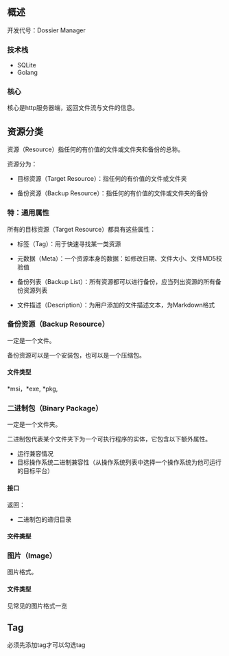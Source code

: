## 概述

开发代号：Dossier Manager

### 技术栈

* SQLite
* Golang

### 核心

核心是http服务器端，返回文件流与文件的信息。



## 资源分类

资源（Resource）指任何的有价值的文件或文件夹和备份的总称。

资源分为：

* 目标资源（Target Resource）：指任何的有价值的文件或文件夹

* 备份资源（Backup Resource）：指任何的有价值的文件或文件夹的备份

### 特：通用属性

所有的目标资源（Target Resource）都具有这些属性：

* 标签（Tag）：用于快速寻找某一类资源

* 元数据（Meta）：一个资源本身的数据：如修改日期、文件大小、文件MD5校验值

* 备份列表（Backup List）：所有资源都可以进行备份，应当列出资源的所有备份资源列表

* 文件描述（Description）：为用户添加的文件描述文本，为Markdown格式

  

### 备份资源（Backup Resource）

一定是一个文件。

备份资源可以是一个安装包，也可以是一个压缩包。

#### 文件类型

\*msi，\*exe, \*pkg, 

### 二进制包（Binary Package）

一定是一个文件夹。

二进制包代表某个文件夹下为一个可执行程序的实体，它包含以下额外属性。

* 运行兼容情况
* 目标操作系统二进制兼容性（从操作系统列表中选择一个操作系统为他可运行的目标平台）

#### 接口

返回：

* 二进制包的递归目录

#### ~~文件类型~~

### 图片（Image）

图片格式。

#### 文件类型

见常见的图片格式一览

## Tag
必须先添加tag才可以勾选tag
